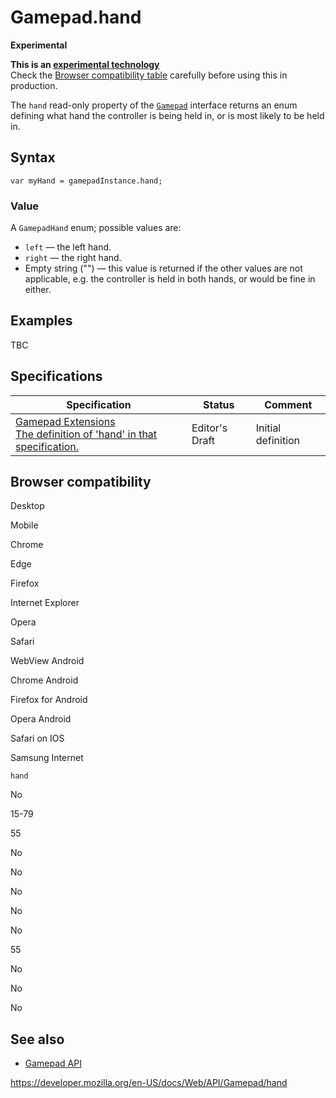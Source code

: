 Gamepad.hand
============

**Experimental**

**This is an [experimental technology](https://developer.mozilla.org/en-US/docs/MDN/Guidelines/Conventions_definitions#experimental)**  
Check the [Browser compatibility table](#browser_compatibility) carefully before using this in production.

The `hand` read-only property of the [`Gamepad`](../gamepad) interface returns an enum defining what hand the controller is being held in, or is most likely to be held in.

Syntax
------

    var myHand = gamepadInstance.hand;

### Value

A `GamepadHand` enum; possible values are:

-   `left` — the left hand.
-   `right` — the right hand.
-   Empty string ("") — this value is returned if the other values are not applicable, e.g. the controller is held in both hands, or would be fine in either.

Examples
--------

TBC

Specifications
--------------

<table><thead><tr class="header"><th>Specification</th><th>Status</th><th>Comment</th></tr></thead><tbody><tr class="odd"><td><a href="https://w3c.github.io/gamepad/extensions.html#dom-gamepad-hand">Gamepad Extensions<br />
<span class="small">The definition of 'hand' in that specification.</span></a></td><td><span class="spec-ed">Editor's Draft</span></td><td>Initial definition</td></tr></tbody></table>

Browser compatibility
---------------------

Desktop

Mobile

Chrome

Edge

Firefox

Internet Explorer

Opera

Safari

WebView Android

Chrome Android

Firefox for Android

Opera Android

Safari on IOS

Samsung Internet

`hand`

No

15-79

55

No

No

No

No

No

55

No

No

No

See also
--------

-   [Gamepad API](../gamepad_api)

<a href="https://developer.mozilla.org/en-US/docs/Web/API/Gamepad/hand" class="_attribution-link">https://developer.mozilla.org/en-US/docs/Web/API/Gamepad/hand</a>
